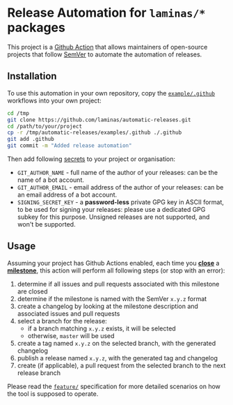 # Release Automation for `laminas/*` packages

This project is a [Github Action](https://github.com/features/actions) that allows
maintainers of open-source projects that follow [SemVer](https://semver.org/spec/v2.0.0.html)
to automate the automation of releases.

## Installation

To use this automation in your own repository, copy the [`example/.github`](./examples/.github)
workflows into your own project:

```sh
cd /tmp
git clone https://github.com/laminas/automatic-releases.git
cd /path/to/your/project
cp -r /tmp/automatic-releases/examples/.github ./.github
git add .github
git commit -m "Added release automation"
```

Then add following [secrets](https://docs.github.com/en/actions/configuring-and-managing-workflows/creating-and-storing-encrypted-secrets)
to your project or organisation:

 * `GIT_AUTHOR_NAME` - full name of the author of your releases: can be the name of a bot account.
 * `GIT_AUTHOR_EMAIL` - email address of the author of your releases: can be an email address of a bot account.
 * `SIGNING_SECRET_KEY` - a **password-less** private GPG key in ASCII format, to be used for signing your releases:
   please use a dedicated GPG subkey for this purpose. Unsigned releases are not supported, and won't be supported.

## Usage

Assuming your project has Github Actions enabled, each time you [**close**](https://developer.github.com/webhooks/event-payloads/#milestone)
a [**milestone**](https://docs.github.com/en/github/managing-your-work-on-github/creating-and-editing-milestones-for-issues-and-pull-requests),
this action will perform all following steps (or stop with an error):

 1. determine if all issues and pull requests associated with this milestone are closed
 2. determine if the milestone is named with the SemVer `x.y.z` format
 3. create a changelog by looking at the milestone description and associated issues and pull requests
 4. select a branch for the release:
     * if a branch matching `x.y.z` exists, it will be selected
     * otherwise, `master` will be used
 5. create a tag named `x.y.z` on the selected branch, with the generated changelog
 6. publish a release named `x.y.z`, with the generated tag and changelog
 7. create (if applicable), a pull request from the selected branch to the next release branch

Please read the [`feature/`](./feature) specification for more detailed scenarios on how the tool is supposed
to operate.
